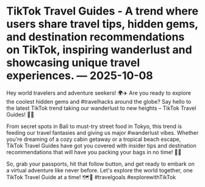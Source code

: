 # TikTok Travel Guides - A trend where users share travel tips, hidden gems, and destination recommendations on TikTok, inspiring wanderlust and showcasing unique travel experiences. — 2025-10-08

Hey world travelers and adventure seekers! 🌍✈️ Are you ready to explore the coolest hidden gems and #travelhacks around the globe? Say hello to the latest TikTok trend taking our wanderlust to new heights – TikTok Travel Guides! 🎒🌟

From secret spots in Bali to must-try street food in Tokyo, this trend is feeding our travel fantasies and giving us major #wanderlust vibes. Whether you're dreaming of a cozy cabin getaway or a tropical beach escape, TikTok Travel Guides have got you covered with insider tips and destination recommendations that will have you packing your bags in no time! 🌴🔥

So, grab your passports, hit that follow button, and get ready to embark on a virtual adventure like never before. Let's explore the world together, one TikTok Travel Guide at a time! 🗺️💫 #travelgoals #explorewithTikTok